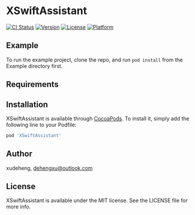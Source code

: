 # XSwiftAssistant

[![CI Status](https://img.shields.io/travis/xudeheng/XSwiftAssistant.svg?style=flat)](https://travis-ci.org/xudeheng/XSwiftAssistant)
[![Version](https://img.shields.io/cocoapods/v/XSwiftAssistant.svg?style=flat)](https://cocoapods.org/pods/XSwiftAssistant)
[![License](https://img.shields.io/cocoapods/l/XSwiftAssistant.svg?style=flat)](https://cocoapods.org/pods/XSwiftAssistant)
[![Platform](https://img.shields.io/cocoapods/p/XSwiftAssistant.svg?style=flat)](https://cocoapods.org/pods/XSwiftAssistant)

## Example

To run the example project, clone the repo, and run `pod install` from the Example directory first.

## Requirements

## Installation

XSwiftAssistant is available through [CocoaPods](https://cocoapods.org). To install
it, simply add the following line to your Podfile:

```ruby
pod 'XSwiftAssistant'
```

## Author

xudeheng, dehengxu@outlook.com

## License

XSwiftAssistant is available under the MIT license. See the LICENSE file for more info.
